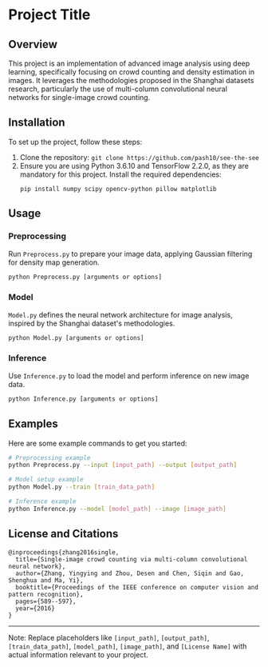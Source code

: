 
# Project Title

## Overview
This project is an implementation of advanced image analysis using deep learning, specifically focusing on crowd counting and density estimation in images. It leverages the methodologies proposed in the Shanghai datasets research, particularly the use of multi-column convolutional neural networks for single-image crowd counting.

## Installation
To set up the project, follow these steps:
1. Clone the repository: `git clone https://github.com/pash10/see-the-see`
2. Ensure you are using Python 3.6.10 and TensorFlow 2.2.0, as they are mandatory for this project. Install the required dependencies:
   ```
   pip install numpy scipy opencv-python pillow matplotlib
   ```

## Usage
### Preprocessing
Run `Preprocess.py` to prepare your image data, applying Gaussian filtering for density map generation.
```bash
python Preprocess.py [arguments or options]
```

### Model
`Model.py` defines the neural network architecture for image analysis, inspired by the Shanghai dataset's methodologies.
```bash
python Model.py [arguments or options]
```

### Inference
Use `Inference.py` to load the model and perform inference on new image data.
```bash
python Inference.py [arguments or options]
```

## Examples
Here are some example commands to get you started:
```bash
# Preprocessing example
python Preprocess.py --input [input_path] --output [output_path]

# Model setup example
python Model.py --train [train_data_path]

# Inference example
python Inference.py --model [model_path] --image [image_path]
```

## License and Citations
```
@inproceedings{zhang2016single,
  title={Single-image crowd counting via multi-column convolutional neural network},
  author={Zhang, Yingying and Zhou, Desen and Chen, Siqin and Gao, Shenghua and Ma, Yi},
  booktitle={Proceedings of the IEEE conference on computer vision and pattern recognition},
  pages={589--597},
  year={2016}
}
```

---
Note: Replace placeholders like `[input_path]`, `[output_path]`, `[train_data_path]`, `[model_path]`, `[image_path]`, and `[License Name]` with actual information relevant to your project.
